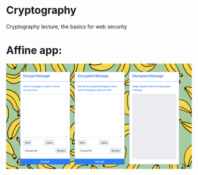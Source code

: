 # Cryptography

Cryptography lecture, the basics for web security

# Affine app:
![alt text](AffineApp.png)
